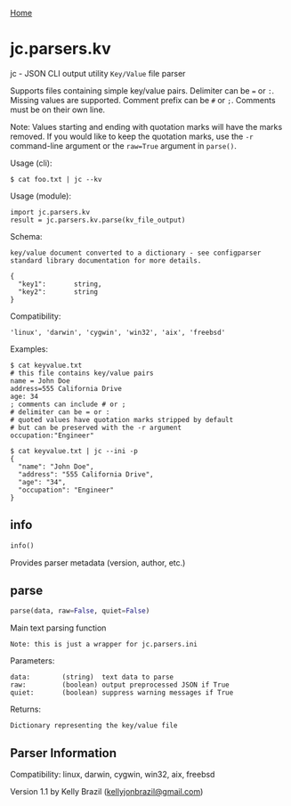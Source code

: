 [Home](https://kellyjonbrazil.github.io/jc/)

# jc.parsers.kv
jc - JSON CLI output utility `Key/Value` file parser

Supports files containing simple key/value pairs. Delimiter can be `=` or `:`. Missing values are supported. Comment prefix can be `#` or `;`. Comments must be on their own line.

Note: Values starting and ending with quotation marks will have the marks removed. If you would like to keep the quotation marks, use the `-r` command-line argument or the `raw=True` argument in `parse()`.

Usage (cli):

    $ cat foo.txt | jc --kv

Usage (module):

    import jc.parsers.kv
    result = jc.parsers.kv.parse(kv_file_output)

Schema:

    key/value document converted to a dictionary - see configparser standard library documentation for more details.

    {
      "key1":       string,
      "key2":       string
    }

Compatibility:

    'linux', 'darwin', 'cygwin', 'win32', 'aix', 'freebsd'

Examples:

    $ cat keyvalue.txt
    # this file contains key/value pairs
    name = John Doe
    address=555 California Drive
    age: 34
    ; comments can include # or ;
    # delimiter can be = or :
    # quoted values have quotation marks stripped by default
    # but can be preserved with the -r argument
    occupation:"Engineer"

    $ cat keyvalue.txt | jc --ini -p
    {
      "name": "John Doe",
      "address": "555 California Drive",
      "age": "34",
      "occupation": "Engineer"
    }


## info
```python
info()
```
Provides parser metadata (version, author, etc.)

## parse
```python
parse(data, raw=False, quiet=False)
```

Main text parsing function

    Note: this is just a wrapper for jc.parsers.ini

Parameters:

    data:        (string)  text data to parse
    raw:         (boolean) output preprocessed JSON if True
    quiet:       (boolean) suppress warning messages if True

Returns:

    Dictionary representing the key/value file

## Parser Information
Compatibility:  linux, darwin, cygwin, win32, aix, freebsd

Version 1.1 by Kelly Brazil (kellyjonbrazil@gmail.com)
